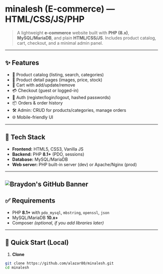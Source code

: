 # minalesh (E-commerce) — HTML/CSS/JS/PHP

> A lightweight **e-commerce** website built with **PHP (8.x)**, **MySQL/MariaDB**, and plain **HTML/CSS/JS**. Includes product catalog, cart, checkout, and a minimal admin panel.

---

## ✨ Features

- 🛒 Product catalog (listing, search, categories)
- 📄 Product detail pages (images, price, stock)
- 🧺 Cart with add/update/remove
- 💳 Checkout (guest or logged-in)
- 👤 Auth (register/login/logout, hashed passwords)
- 📦 Orders & order history
- 🛠️ Admin: CRUD for products/categories, manage orders
- 🌐 Mobile-friendly UI

---

## 🧱 Tech Stack

- **Frontend:** HTML5, CSS3, Vanilla JS
- **Backend:** PHP **8.1+** (PDO, sessions)
- **Database:** MySQL/MariaDB
- **Web server:** PHP built-in server (dev) or Apache/Nginx (prod)

---
![Braydon's GitHub Banner](./minalesh.jpg)
---

## ✅ Requirements

- PHP **8.1+** with `pdo_mysql`, `mbstring`, `openssl`, `json`
- MySQL/MariaDB **10.x+**
- Composer *(optional, if you add libraries later)*

---

## 🚀 Quick Start (Local)

1) **Clone**
```bash
git clone https://github.com/alazar80/minalesh.git
cd minalesh
